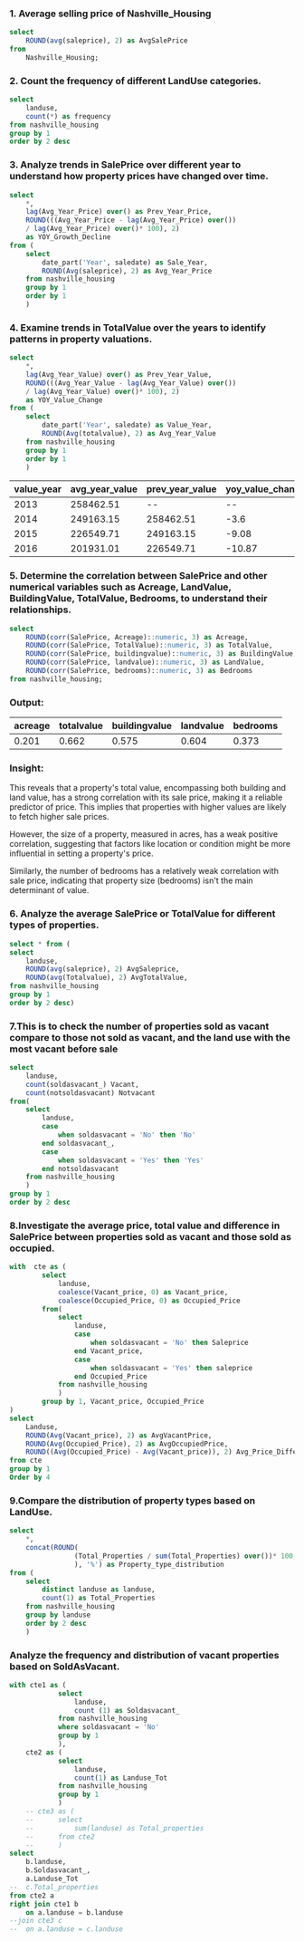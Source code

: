### 1. Average selling price of Nashville_Housing
```sql
select 
    ROUND(avg(saleprice), 2) as AvgSalePrice
from 
    Nashville_Housing;
```


### 2. Count the frequency of different LandUse categories.
```sql
select 
    landuse,
    count(*) as frequency
from nashville_housing
group by 1
order by 2 desc
```

### 3. Analyze trends in SalePrice over different year to understand how property prices have changed over time.
```sql
select 
    *,
    lag(Avg_Year_Price) over() as Prev_Year_Price, 
    ROUND(((Avg_Year_Price - lag(Avg_Year_Price) over()) 
    / lag(Avg_Year_Price) over()* 100), 2) 
    as YOY_Growth_Decline
from (
    select
        date_part('Year', saledate) as Sale_Year,
        ROUND(Avg(saleprice), 2) as Avg_Year_Price
    from nashville_housing
    group by 1
    order by 1
    )
```

### 4. Examine trends in TotalValue over the years to identify patterns in property valuations.
```sql
select 
    *,
    lag(Avg_Year_Value) over() as Prev_Year_Value,
    ROUND(((Avg_Year_Value - lag(Avg_Year_Value) over()) 
    / lag(Avg_Year_Value) over()* 100), 2) 
    as YOY_Value_Change
from (
    select
        date_part('Year', saledate) as Value_Year,
        ROUND(Avg(totalvalue), 2) as Avg_Year_Value
    from nashville_housing
    group by 1
    order by 1
    )
```
value_year | avg_year_value | prev_year_value | yoy_value_change
-- | -- | -- | -- 
2013 | 258462.51 | -- | --
2014 | 249163.15 | 258462.51 | -3.6
2015 | 226549.71 | 249163.15 | -9.08
2016 | 201931.01 | 226549.71 | -10.87


### 5. Determine the correlation between SalePrice and other numerical variables such as Acreage, LandValue, BuildingValue, TotalValue, Bedrooms, to understand their relationships.
```sql
select 
    ROUND(corr(SalePrice, Acreage)::numeric, 3) as Acreage,
    ROUND(corr(SalePrice, TotalValue)::numeric, 3) as TotalValue,
    ROUND(corr(SalePrice, buildingvalue)::numeric, 3) as BuildingValue,
    ROUND(corr(SalePrice, landvalue)::numeric, 3) as LandValue,
    ROUND(corr(SalePrice, bedrooms)::numeric, 3) as Bedrooms
from nashville_housing;
```
### Output:
acreage	| totalvalue | buildingvalue | landvalue | bedrooms
-- | -- | -- | -- | --
0.201	| 0.662	| 0.575	| 0.604	| 0.373

### Insight:

This reveals that a property's total value, encompassing both building and land value, has a strong correlation with its sale price, making it a reliable predictor of price. This implies that properties with higher values are likely to fetch higher sale prices. 

However, the size of a property, measured in acres, has a weak positive correlation, suggesting that factors like location or condition might be more influential in setting a property's price. 

Similarly, the number of bedrooms has a relatively weak correlation with sale price, indicating that property size (bedrooms) isn't the main determinant of value.



### 6. Analyze the average SalePrice or TotalValue for different types of properties.
```sql
select * from (
select 
    landuse,
    ROUND(avg(saleprice), 2) AvgSaleprice,
    ROUND(avg(Totalvalue), 2) AvgTotalValue,
from nashville_housing
group by 1
order by 2 desc)
```


### 7.This is to check the number of properties sold as vacant compare to those not sold as vacant, and the land use with the most vacant before sale
```sql
select 
    landuse,
    count(soldasvacant_) Vacant,
    count(notsoldasvacant) Notvacant
from(
    select 
        landuse,
        case 
            when soldasvacant = 'No' then 'No'
        end soldasvacant_,
        case 
            when soldasvacant = 'Yes' then 'Yes'
        end notsoldasvacant 
    from nashville_housing
    )
group by 1
order by 2 desc
```

### 8.Investigate the average price, total value and difference in SalePrice between properties sold as vacant and those sold as occupied.
```sql
with  cte as (
        select 
            landuse,    
            coalesce(Vacant_price, 0) as Vacant_price,
            coalesce(Occupied_Price, 0) as Occupied_Price
        from(
            select 
                landuse,
                case 
                    when soldasvacant = 'No' then Saleprice
                end Vacant_price,
                case 
                    when soldasvacant = 'Yes' then saleprice
                end Occupied_Price
            from nashville_housing
            )
        group by 1, Vacant_price, Occupied_Price 
)
select
    Landuse,
    ROUND(Avg(Vacant_price), 2) as AvgVacantPrice,
    ROUND(Avg(Occupied_Price), 2) as AvgOccupiedPrice,
    ROUND((Avg(Occupied_Price) - Avg(Vacant_price)), 2) Avg_Price_Difference
from cte
group by 1
Order by 4
```


### 9.Compare the distribution of property types based on LandUse.
```sql
select
    *,
    concat(ROUND(
                (Total_Properties / sum(Total_Properties) over())* 100, 2
                ), '%') as Property_type_distribution
from (
    select 
        distinct landuse as landuse,
        count(1) as Total_Properties
    from nashville_housing
    group by landuse
    order by 2 desc
    )
```


### Analyze the frequency and distribution of vacant properties based on SoldAsVacant.
```sql
with cte1 as (          
            select 
                landuse,
                count (1) as Soldasvacant_
            from nashville_housing
            where soldasvacant = 'No'
            group by 1
            ),
    cte2 as (
            select
                landuse,
                count(1) as Landuse_Tot
            from nashville_housing
            group by 1
            )
    -- cte3 as (
    --      select
    --          sum(landuse) as Total_properties 
    --      from cte2
    --      )
select
    b.landuse,
    b.Soldasvacant_,
    a.Landuse_Tot 
--  c.Total_properties 
from cte2 a
right join cte1 b
    on a.landuse = b.landuse
--join cte3 c
--  on a.landuse = c.landuse
```
